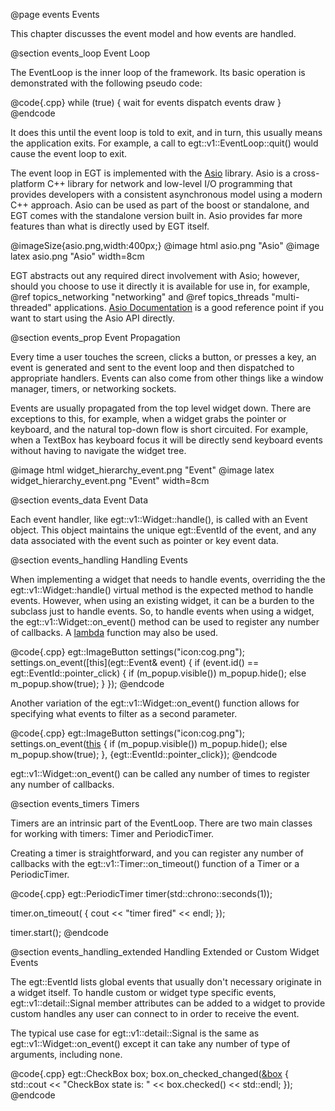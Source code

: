  @page events Events

This chapter discusses the event model and how events are handled.

@section events_loop Event Loop

The EventLoop is the inner loop of the framework. Its basic operation is
demonstrated with the following pseudo code:

@code{.cpp}
while (true)
{
    wait for events
    dispatch events
    draw
}
@endcode

It does this until the event loop is told to exit, and in turn, this usually
means the application exits.  For example, a call to egt::v1::EventLoop::quit()
would cause the event loop to exit.

The event loop in EGT is implemented with the [Asio](https://think-async.com/)
library.  Asio is a cross-platform C++ library for network and low-level I/O
programming that provides developers with a consistent asynchronous model using
a modern C++ approach.  Asio can be used as part of the boost or standalone, and
EGT comes with the standalone version built in. Asio provides far more features
than what is directly used by EGT itself.

@imageSize{asio.png,width:400px;}
@image html asio.png "Asio"
@image latex asio.png "Asio" width=8cm

EGT abstracts out any required direct involvement with Asio; however, should you
choose to use it directly it is available for use in, for example, @ref
topics_networking "networking" and @ref topics_threads "multi-threaded"
applications. [Asio Documentation](http://think-async.com/Asio/asio-1.12.2/doc/index.html)
is a good reference point if you want to start using the Asio API directly.

@section events_prop Event Propagation

Every time a user touches the screen, clicks a button, or presses a key, an
event is generated and sent to the event loop and then dispatched to appropriate
handlers. Events can also come from other things like a window manager,
timers, or networking sockets.

Events are usually propagated from the top level widget down.  There are
exceptions to this, for example, when a widget grabs the pointer or keyboard,
and the natural top-down flow is short circuited.  For example, when a TextBox
has keyboard focus it will be directly send keyboard events without having to
navigate the widget tree.

@image html widget_hierarchy_event.png "Event"
@image latex widget_hierarchy_event.png "Event" width=8cm

@section events_data Event Data

Each event handler, like egt::v1::Widget::handle(), is called with an Event
object.  This object maintains the unique egt::EventId of the event, and any data
associated with the event such as pointer or key event data.

@section events_handling Handling Events

When implementing a widget that needs to handle events, overriding the the
egt::v1::Widget::handle() virtual method is the expected method to handle events.
However, when using an existing widget, it can be a burden to the subclass just
to handle events.  So, to handle events when using a widget, the
egt::v1::Widget::on_event() method can be used to register any number of callbacks. A
[lambda](https://en.cppreference.com/w/cpp/language/lambda) function may also be
used.

@code{.cpp}
egt::ImageButton settings("icon:cog.png");
settings.on_event([this](egt::Event& event)
{
    if (event.id() == egt::EventId::pointer_click)
    {
        if (m_popup.visible())
            m_popup.hide();
        else
            m_popup.show(true);
    }
});
@endcode

Another variation of the egt::v1::Widget::on_event() function allows for
specifying what events to filter as a second parameter.

@code{.cpp}
egt::ImageButton settings("icon:cog.png");
settings.on_event([this](egt::Event&)
{
    if (m_popup.visible())
        m_popup.hide();
    else
        m_popup.show(true);
}, {egt::EventId::pointer_click});
@endcode

egt::v1::Widget::on_event() can be called any number of times to register any
number of callbacks.

@section events_timers Timers

Timers are an intrinsic part of the EventLoop.  There are two main classes for
working with timers: Timer and PeriodicTimer.

Creating a timer is straightforward, and you can register any number of
callbacks with the egt::v1::Timer::on_timeout() function of a Timer or a
PeriodicTimer.

@code{.cpp}
egt::PeriodicTimer timer(std::chrono::seconds(1));

timer.on_timeout([]()
{
    cout << "timer fired" << endl;
});

timer.start();
@endcode

@section events_handling_extended Handling Extended or Custom Widget Events

The egt::EventId lists global events that usually don't necessary originate in a
widget itself.  To handle custom or widget type specific events,
egt::v1::detail::Signal member attributes can be added to a widget to provide custom
handles any user can connect to in order to receive the event.

The typical use case for egt::v1::detail::Signal is the same as
egt::v1::Widget::on_event() except it can take any number of type of arguments,
including none.

@code{.cpp}
egt::CheckBox box;
box.on_checked_changed([&box]()
{
    std::cout << "CheckBox state is: " << box.checked() << std::endl;
});
@endcode
